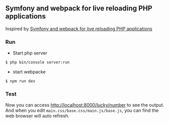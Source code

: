 ## Symfony and webpack for live reloading PHP applications

Inspired by [Symfony and webpack for live reloading PHP applications](https://medium.com/imjustsaying/symfony-and-webpack-for-live-reloading-php-applications-fba3180b39ca)

### Run 

- Start php server
```
$ php bin/console server:run 
``` 

- start webpacke 

```
$ npm run dev
```

### Test

Now you can access [http://localhost:8000/lucky/number](http://localhost:8000/lucky/number) to see the output. And when you edit `main.css/base.css/main.js/base.js`, you can find the web browser will auto refresh.
